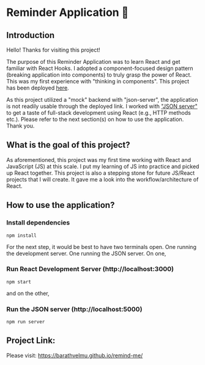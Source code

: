 # Reminder Application 📆
## Introduction
Hello! Thanks for visiting this project! 

The purpose of this Reminder Application was to learn React and get familiar with React Hooks. I adopted a component-focused design pattern (breaking application 
into components) to truly grasp the power of React. This was my first experience with "thinking in components". This project has been deployed [here](https://barathvelmu.github.io/remind-me/). 

As this project utilized a "mock" backend with "json-server", the application is not readily usable through the deployed link. I worked with ["JSON server"](https://medium.com/codingthesmartway-com-blog/create-a-rest-api-with-json-server-36da8680136d) to get a taste of full-stack development using React (e.g., HTTP methods etc.). Please refer to the next section(s) on how to use the application. Thank you. 

## What is the goal of this project?
As aforementioned, this project was my first time working with React and JavaScript (JS) at this scale. I put my learning of JS into practice and picked up React together. This project is also a stepping stone for future JS/React projects that I will create. It gave me a look into the workflow/architecture of React.

## How to use the application? 
### Install dependencies

```
npm install
```

For the next step, it would be best to have two terminals open. One running the development server. One running the JSON server. On one, 

### Run React Development Server (http://localhost:3000)

```
npm start
```

and on the other, 

### Run the JSON server (http://localhost:5000)

```
npm run server
```


## Project Link: 
Please visit: https://barathvelmu.github.io/remind-me/
